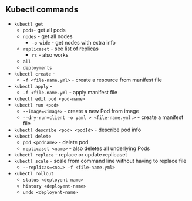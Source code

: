 ## Kubectl commands
- `kubectl get`
	- `pods`-  get all pods
	- `nodes` - get all nodes
		- `-o wide` - get nodes with extra info
	- `replicaset` - see list of replicas
		- `rs` - also works
	- `all` 
	- `deployments`
- `kubectl create` -
	- `-f <file-name.yml>` - create a resource from manifest file
- `kubectl apply` - 
	- `-f <file-name.yml` - apply manifest file
- `kubectl edit pod <pod-name>`
- `kubectl run <pod>` 
	- `--image=<image>` - create a new Pod from image
	- `--dry-run=client -o yaml > <file-name.yml.>` - create a manifest file
- `kubectl describe <pod> <podId>` - describe pod info
- `kubectl delete` 
	- `pod <podname>` - delete pod
	- `replicaset <name>` - also deletes all underlying Pods
- `kubectl replace` - replace or update replicaset
- `kubectl scale` - scale from command line without having to replace file
	- `--replicas=<no.> -f <file-name.yml>`
- `kubectl rollout` 
	- `status <deployent-name>` 
	- `history <deployent-name>` 
	- `undo <deployent-name>`

